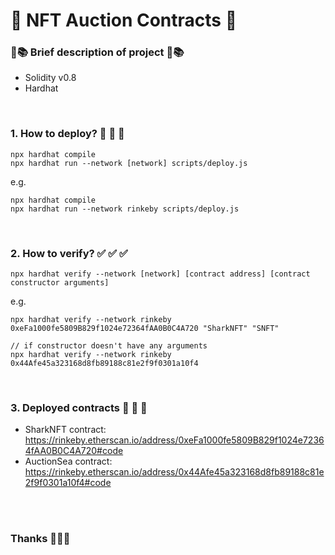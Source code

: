 # 🦈 NFT Auction Contracts 🦈

### 📖📚 Brief description of project 📖📚
- Solidity v0.8
- Hardhat

<br />

### 1. How to deploy? 🛫 🛫 🛫 
```
npx hardhat compile
npx hardhat run --network [network] scripts/deploy.js
```

e.g.
```
npx hardhat compile
npx hardhat run --network rinkeby scripts/deploy.js
```
<br />

### 2. How to verify? ✅ ✅ ✅ 
```
npx hardhat verify --network [network] [contract address] [contract constructor arguments]
```

e.g.
```
npx hardhat verify --network rinkeby 0xeFa1000fe5809B829f1024e72364fAA0B0C4A720 "SharkNFT" "SNFT"

// if constructor doesn't have any arguments
npx hardhat verify --network rinkeby 0x44Afe45a323168d8fb89188c81e2f9f0301a10f4
```

<br />

### 3. Deployed contracts 🤑 🤑 🤑 
- SharkNFT contract: https://rinkeby.etherscan.io/address/0xeFa1000fe5809B829f1024e72364fAA0B0C4A720#code
- AuctionSea contract: https://rinkeby.etherscan.io/address/0x44Afe45a323168d8fb89188c81e2f9f0301a10f4#code


<br />
<br />

### Thanks 🙏🙏🙏

